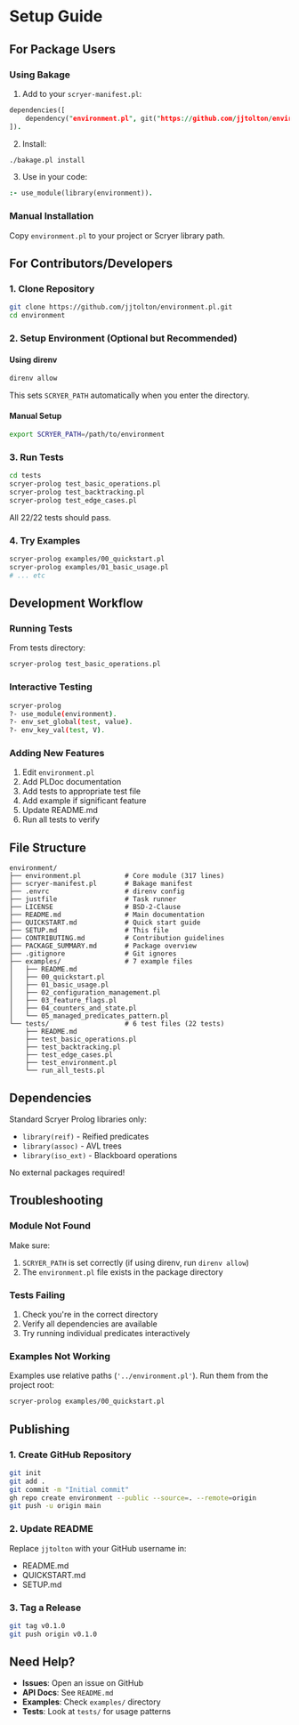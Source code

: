 # Setup Guide

## For Package Users

### Using Bakage

1. Add to your `scryer-manifest.pl`:
```prolog
dependencies([
    dependency("environment.pl", git("https://github.com/jjtolton/environment.pl.git"))
]).
```

2. Install:
```bash
./bakage.pl install
```

3. Use in your code:
```prolog
:- use_module(library(environment)).
```

### Manual Installation

Copy `environment.pl` to your project or Scryer library path.

## For Contributors/Developers

### 1. Clone Repository

```bash
git clone https://github.com/jjtolton/environment.pl.git
cd environment
```

### 2. Setup Environment (Optional but Recommended)

#### Using direnv

```bash
direnv allow
```

This sets `SCRYER_PATH` automatically when you enter the directory.

#### Manual Setup

```bash
export SCRYER_PATH=/path/to/environment
```

### 3. Run Tests

```bash
cd tests
scryer-prolog test_basic_operations.pl
scryer-prolog test_backtracking.pl
scryer-prolog test_edge_cases.pl
```

All 22/22 tests should pass.

### 4. Try Examples

```bash
scryer-prolog examples/00_quickstart.pl
scryer-prolog examples/01_basic_usage.pl
# ... etc
```

## Development Workflow

### Running Tests

From tests directory:
```bash
scryer-prolog test_basic_operations.pl
```

### Interactive Testing

```bash
scryer-prolog
?- use_module(environment).
?- env_set_global(test, value).
?- env_key_val(test, V).
```

### Adding New Features

1. Edit `environment.pl`
2. Add PLDoc documentation
3. Add tests to appropriate test file
4. Add example if significant feature
5. Update README.md
6. Run all tests to verify

## File Structure

```
environment/
├── environment.pl           # Core module (317 lines)
├── scryer-manifest.pl       # Bakage manifest
├── .envrc                   # direnv config
├── justfile                 # Task runner
├── LICENSE                  # BSD-2-Clause
├── README.md                # Main documentation
├── QUICKSTART.md            # Quick start guide
├── SETUP.md                 # This file
├── CONTRIBUTING.md          # Contribution guidelines
├── PACKAGE_SUMMARY.md       # Package overview
├── .gitignore               # Git ignores
├── examples/                # 7 example files
│   ├── README.md
│   ├── 00_quickstart.pl
│   ├── 01_basic_usage.pl
│   ├── 02_configuration_management.pl
│   ├── 03_feature_flags.pl
│   ├── 04_counters_and_state.pl
│   └── 05_managed_predicates_pattern.pl
└── tests/                   # 6 test files (22 tests)
    ├── README.md
    ├── test_basic_operations.pl
    ├── test_backtracking.pl
    ├── test_edge_cases.pl
    ├── test_environment.pl
    └── run_all_tests.pl
```

## Dependencies

Standard Scryer Prolog libraries only:
- `library(reif)` - Reified predicates
- `library(assoc)` - AVL trees
- `library(iso_ext)` - Blackboard operations

No external packages required!

## Troubleshooting

### Module Not Found

Make sure:
1. `SCRYER_PATH` is set correctly (if using direnv, run `direnv allow`)
2. The `environment.pl` file exists in the package directory

### Tests Failing

1. Check you're in the correct directory
2. Verify all dependencies are available
3. Try running individual predicates interactively

### Examples Not Working

Examples use relative paths (`'../environment.pl'`).
Run them from the project root:
```bash
scryer-prolog examples/00_quickstart.pl
```

## Publishing

### 1. Create GitHub Repository

```bash
git init
git add .
git commit -m "Initial commit"
gh repo create environment --public --source=. --remote=origin
git push -u origin main
```

### 2. Update README

Replace `jjtolton` with your GitHub username in:
- README.md
- QUICKSTART.md
- SETUP.md

### 3. Tag a Release

```bash
git tag v0.1.0
git push origin v0.1.0
```

## Need Help?

- **Issues**: Open an issue on GitHub
- **API Docs**: See `README.md`
- **Examples**: Check `examples/` directory
- **Tests**: Look at `tests/` for usage patterns

